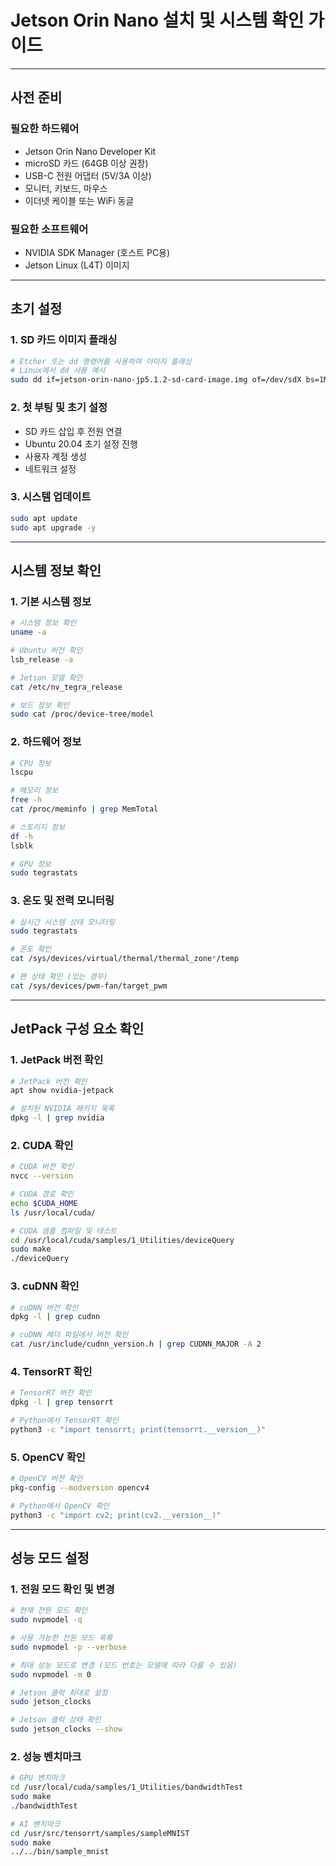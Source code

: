# Jetson Orin Nano 설치 및 시스템 확인 가이드

---

## 사전 준비

### 필요한 하드웨어
- Jetson Orin Nano Developer Kit
- microSD 카드 (64GB 이상 권장)
- USB-C 전원 어댑터 (5V/3A 이상)
- 모니터, 키보드, 마우스
- 이더넷 케이블 또는 WiFi 동글

### 필요한 소프트웨어
- NVIDIA SDK Manager (호스트 PC용)
- Jetson Linux (L4T) 이미지

---

## 초기 설정

### 1. SD 카드 이미지 플래싱

```bash
# Etcher 또는 dd 명령어를 사용하여 이미지 플래싱
# Linux에서 dd 사용 예시
sudo dd if=jetson-orin-nano-jp5.1.2-sd-card-image.img of=/dev/sdX bs=1M status=progress
```

### 2. 첫 부팅 및 초기 설정
- SD 카드 삽입 후 전원 연결
- Ubuntu 20.04 초기 설정 진행
- 사용자 계정 생성
- 네트워크 설정

### 3. 시스템 업데이트

```bash
sudo apt update
sudo apt upgrade -y
```

---

## 시스템 정보 확인

### 1. 기본 시스템 정보

```bash
# 시스템 정보 확인
uname -a

# Ubuntu 버전 확인
lsb_release -a

# Jetson 모델 확인
cat /etc/nv_tegra_release

# 보드 정보 확인
sudo cat /proc/device-tree/model
```

### 2. 하드웨어 정보

```bash
# CPU 정보
lscpu

# 메모리 정보
free -h
cat /proc/meminfo | grep MemTotal

# 스토리지 정보
df -h
lsblk

# GPU 정보
sudo tegrastats
```

### 3. 온도 및 전력 모니터링

```bash
# 실시간 시스템 상태 모니터링
sudo tegrastats

# 온도 확인
cat /sys/devices/virtual/thermal/thermal_zone*/temp

# 팬 상태 확인 (있는 경우)
cat /sys/devices/pwm-fan/target_pwm
```

---

## JetPack 구성 요소 확인

### 1. JetPack 버전 확인

```bash
# JetPack 버전 확인
apt show nvidia-jetpack

# 설치된 NVIDIA 패키지 목록
dpkg -l | grep nvidia
```

### 2. CUDA 확인

```bash
# CUDA 버전 확인
nvcc --version

# CUDA 경로 확인
echo $CUDA_HOME
ls /usr/local/cuda/

# CUDA 샘플 컴파일 및 테스트
cd /usr/local/cuda/samples/1_Utilities/deviceQuery
sudo make
./deviceQuery
```

### 3. cuDNN 확인

```bash
# cuDNN 버전 확인
dpkg -l | grep cudnn

# cuDNN 헤더 파일에서 버전 확인
cat /usr/include/cudnn_version.h | grep CUDNN_MAJOR -A 2
```

### 4. TensorRT 확인

```bash
# TensorRT 버전 확인
dpkg -l | grep tensorrt

# Python에서 TensorRT 확인
python3 -c "import tensorrt; print(tensorrt.__version__)"
```

### 5. OpenCV 확인

```bash
# OpenCV 버전 확인
pkg-config --modversion opencv4

# Python에서 OpenCV 확인
python3 -c "import cv2; print(cv2.__version__)"
```

---

## 성능 모드 설정

### 1. 전원 모드 확인 및 변경

```bash
# 현재 전원 모드 확인
sudo nvpmodel -q

# 사용 가능한 전원 모드 목록
sudo nvpmodel -p --verbose

# 최대 성능 모드로 변경 (모드 번호는 모델에 따라 다를 수 있음)
sudo nvpmodel -m 0

# Jetson 클럭 최대로 설정
sudo jetson_clocks

# Jetson 클럭 상태 확인
sudo jetson_clocks --show
```

### 2. 성능 벤치마크

```bash
# GPU 벤치마크
cd /usr/local/cuda/samples/1_Utilities/bandwidthTest
sudo make
./bandwidthTest

# AI 벤치마크
cd /usr/src/tensorrt/samples/sampleMNIST
sudo make
../../bin/sample_mnist
```
